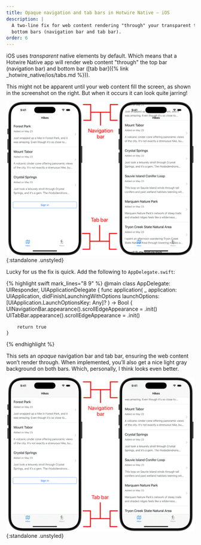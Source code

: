 ```yaml
---
title: Opaque navigation and tab bars in Hotwire Native – iOS
description: |
  A two-line fix for web content rendering "through" your transparent top and
  bottom bars (navigation bar and tab bar).
order: 6
---
```


iOS uses *transparent* native elements by default. Which means that a Hotwire Native app will render web content "through" the top bar (navigation bar) and bottom bar ([tab bar]({% link _hotwire_native/ios/tabs.md %})).

This might not be apparent until your web content fill the screen, as shown in the screenshot on the right. But when it occurs it can look quite jarring!

![](/assets/images/hotwire-native/ios/opaque-native-bars/transparent-bars.png){:standalone .unstyled}

Lucky for us the fix is quick. Add the following to `AppDelegate.swift`:

{% highlight swift mark_lines="8 9" %}
@main
class AppDelegate: UIResponder, UIApplicationDelegate {
    func application(
        _ application: UIApplication,
        didFinishLaunchingWithOptions launchOptions:
        [UIApplication.LaunchOptionsKey: Any]?
    ) -> Bool {
        UINavigationBar.appearance().scrollEdgeAppearance = .init()
        UITabBar.appearance().scrollEdgeAppearance = .init()

        return true
    }
{% endhighlight %}

This sets an *opaque* navigation bar and tab bar, ensuring the web content won’t render through. When implemented, you’ll also get a nice light gray background on both bars. Which, personally, I think looks even better.

![](/assets/images/hotwire-native/ios/opaque-native-bars/opaque-bars.png){:standalone .unstyled}
